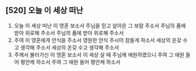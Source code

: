 ## [520] 오늘 이 세상 떠난

1) 오늘 이 세상 떠난 이 영혼 보소서 주님을 믿고 살아온 그 보람 주소서 주님의 품에 받아 위로해 주소서 주님의 품에 받아 위로해 주소서
2) 주여 이 영혼에게 안식을 주소서 영원한 안식 주시어 잠들게 하소서 세상의 온갖 수고 생각해 주소서 세상의 온갖 수고 생각해 주소서
3) 주께서 불러가신 이 영혼 보소서 이 세상 살 때 주님께 애원하였으니 주여 그 애원 들어 평안케 하소서 주여 그 애원 들어 평안케 하소서
